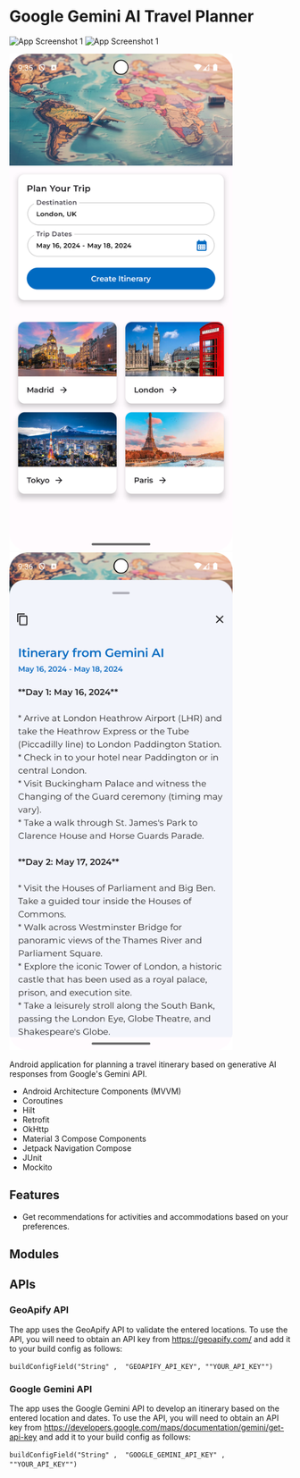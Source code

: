 # Google Gemini AI Travel Planner

<p float="left">
    <img src="./readme-assets/readme_vid.gif" alt="App Screenshot 1" width="400"/>
    <img src="./readme-assets/readme_pic_1.png" alt="App Screenshot 1" width="400"/>
</p>
<p float="left">
    <img src="./readme-assets/readme_pic_2.png" alt="App Screenshot 2" width="400"/>
    <img src="./readme-assets/readme_pic_3.png" alt="App Screenshot 3" width="400"/>
</p>

Android application for planning a travel itinerary based on generative AI responses from Google's Gemini API.

* Android Architecture Components (MVVM)
* Coroutines
* Hilt
* Retrofit
* OkHttp
* Material 3 Compose Components
* Jetpack Navigation Compose
* JUnit
* Mockito

## Features

* Get recommendations for activities and accommodations based on your preferences.

## Modules

## APIs

### GeoApify API

The app uses the GeoApify API to validate the entered locations. To use the API, you will need to obtain an API key from https://geoapify.com/ and add it to your build config as follows:

`buildConfigField("String" ,  "GEOAPIFY_API_KEY", ""YOUR_API_KEY"")`

### Google Gemini API

The app uses the Google Gemini API to develop an itinerary based on the entered location and dates. To use the API, you will need to obtain an API key from https://developers.google.com/maps/documentation/gemini/get-api-key and add it to your build config as follows:

`buildConfigField("String" ,  "GOOGLE_GEMINI_API_KEY" ,  ""YOUR_API_KEY"")`